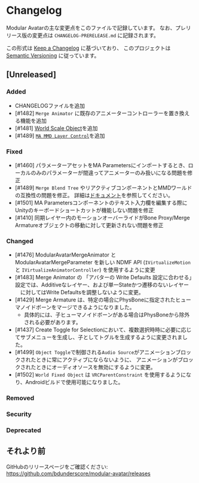 # Changelog

Modular Avatarの主な変更点をこのファイルで記録しています。
なお、プレリリース版の変更点は `CHANGELOG-PRERELEASE.md` に記録されます。

この形式は [Keep a Changelog](https://keepachangelog.com/ja/1.0.0/) に基づいており、
このプロジェクトは [Semantic Versioning](https://semver.org/lang/ja/) に従っています。

## [Unreleased]

### Added
- CHANGELOGファイルを追加
- [#1482] `Merge Animator` に既存のアニメーターコントローラーを置き換える機能を追加
- [#1481] [World Scale Object](https://m-a.nadena.dev/ja/docs/reference/world-scale-object)を追加
- [#1489] [`MA MMD Layer Control`](https://modular-avatar.nadena.dev/docs/general-behavior/mmd)を追加

### Fixed
- [#1460] パラメーターアセットをMA Parametersにインポートするとき、ローカルのみのパラメーターが間違ってアニメーターのみ扱いになる問題を修正
- [#1489] `Merge Blend Tree` やリアクティブコンポーネントとMMDワールドの互換性の問題を修正。
  詳細は[ドキュメント](https://modular-avatar.nadena.dev/docs/general-behavior/mmd)を参照してください。
- [#1501] MA Parametersコンポーネントのテキスト入力欄を編集する際にUnityのキーボードショートカットが機能しない問題を修正
- [#1410] 同期レイヤー内のモーションオーバーライドがBone Proxy/Merge Armatureオブジェクトの移動に対して更新されない問題を修正

### Changed
- [#1476] ModularAvatarMergeAnimator と ModularAvatarMergeParameter を新しい NDMF API (`IVirtualizeMotion` と `IVirtualizeAnimatorController`) を使用するように変更
- [#1483] Merge Animator の 「アバターの Write Defaults 設定に合わせる」設定では、Additiveなレイヤー、および単一Stateかつ遷移のないレイヤー
　に対してはWrite Defaultsを調整しないように変更。
- [#1429] Merge Armature は、特定の場合にPhysBoneに指定されたヒューマノイドボーンをマージできるようになりました。
  - 具体的には、子ヒューマノイドボーンがある場合はPhysBoneから除外される必要があります。
- [#1437] Create Toggle for Selectionにおいて、複数選択時時に必要に応じてサブメニューを生成し、子としてトグルを生成するように変更されました。
- [#1499] `Object Toggle`で制御される`Audio Source`がアニメーションブロックされたときに常にアクティブにならないように、
    アニメーションがブロックされたときにオーディオソースを無効にするように変更。
- [#1502] `World Fixed Object` は `VRCParentConstraint` を使用するようになり、Androidビルドで使用可能になりました。

### Removed

### Security

### Deprecated

## それより前

GitHubのリリースページをご確認ください: https://github.com/bdunderscore/modular-avatar/releases